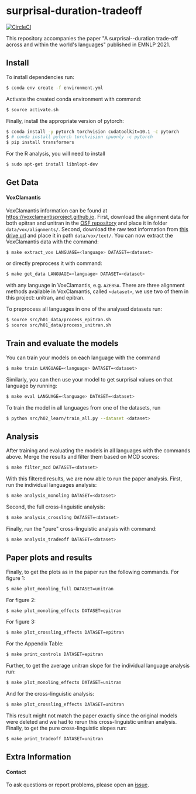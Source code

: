 # surprisal-duration-tradeoff

[![CircleCI](https://circleci.com/gh/rycolab/surprisal-duration-tradeoff.svg?style=svg&circle-token=581c6fb829d8c4874c9a5a65c7dbc9da7ab3ac82)](https://circleci.com/gh/rycolab/surprisal-duration-tradeoff)

This repository accompanies the paper "A surprisal--duration trade-off across and within the world's languages" published in EMNLP 2021.

## Install

To install dependencies run:
```bash
$ conda env create -f environment.yml
```

Activate the created conda environment with command:
```bash
$ source activate.sh
```

Finally, install the appropriate version of pytorch:
```bash
$ conda install -y pytorch torchvision cudatoolkit=10.1 -c pytorch
$ # conda install pytorch torchvision cpuonly -c pytorch
$ pip install transformers
```

For the R analysis, you will need to install
```bash
$ sudo apt-get install libnlopt-dev
```

## Get Data

#### VoxClamantis

VoxClamantis information can be found at https://voxclamantisproject.github.io. First, download the alignment data for both epitran and unitran in the [OSF repository](https://osf.io/ap4hn/?view_only=ff23dd6bf3324b11b834ea4bd8d7e6c9) and place it in folder `data/vox/alignments/`. Second, download the raw text information from [this drive url](https://drive.google.com/file/d/1hi2ky1c673k7iQLKnwF6Queu5r_YcQSG/view?usp=sharing) and place it in path `data/vox/text/`.
You can now extract the VoxClamantis data with the command:
```bash
$ make extract_vox LANGUAGE=<language> DATASET=<dataset>
```
or directly preprocess it with command:
```bash
$ make get_data LANGUAGE=<language> DATASET=<dataset>
```
with any language in VoxClamantis, e.g. `AZEBSA`.
There are three alignment methods available in VoxClamantis, called `<dataset>`, we use two of them in this project: unitran, and epitran.

To preprocess all languages in one of the analysed datasets run:
```bash
$ source src/h01_data/process_epitran.sh
$ source src/h01_data/process_unitran.sh
```


## Train and evaluate the models

You can train your models on each language with the command
```bash
$ make train LANGUAGE=<language> DATASET=<dataset>
```
Similarly, you can then use your model to get surprisal values on that language by running:
```bash
$ make eval LANGUAGE=<language> DATASET=<dataset>
```
To train the model in all languages from one of the datasets, run
```bash
$ python src/h02_learn/train_all.py --dataset <dataset>
```

## Analysis

After training and evaluating the models in all languages with the commands above. Merge the results and filter them based on MCD scores:
```bash
$ make filter_mcd DATASET=<dataset>
```
With this filtered results, we are now able to run the paper analysis. First, run the individual languages analysis:
```bash
$ make analysis_monoling DATASET=<dataset>
```
Second, the full cross-linguistic analysis:
```bash
$ make analysis_crossling DATASET=<dataset>
```
Finally, run the "pure" cross-linguistic analysis with command:
```bash
$ make analysis_tradeoff DATASET=<dataset>
```

## Paper plots and results

Finally, to get the plots as in the paper run the following commands. For figure 1:
```bash
$ make plot_monoling_full DATASET=unitran
```
For figure 2:
```bash
$ make plot_monoling_effects DATASET=epitran
```
For figure 3:
```bash
$ make plot_crossling_effects DATASET=epitran
```
For the Appendix Table:
```bash
$ make print_controls DATASET=epitran
```

Further, to get the average unitran slope for the individual language analysis run:
```bash
$ make plot_monoling_effects DATASET=unitran
```
And for the cross-linguistic analysis:
```bash
$ make plot_crossling_effects DATASET=unitran
```
This result might not match the paper exactly since the original models were deleted and we had to rerun this cross-linguistic unitran analysis.
Finally, to get the pure cross-linguistic slopes run:
```bash
$ make print_tradeoff DATASET=unitran
```



## Extra Information

#### Contact

To ask questions or report problems, please open an [issue](https://github.com/rycolab/surprisal-duration-tradeoff/issues).
